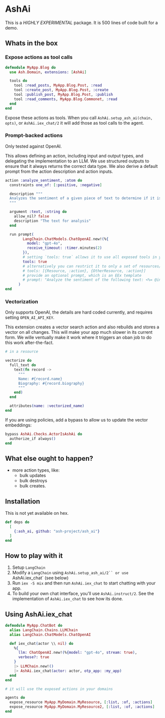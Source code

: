 # AshAi

This is a _HIGHLY EXPERIMENTAL_ package. It is 500 lines of code built for a demo.

## Whats in the box

### Expose actions as tool calls

```elixir
defmodule MyApp.Blog do
  use Ash.Domain, extensions: [AshAi]

  tools do
    tool :read_posts, MyApp.Blog.Post, :read
    tool :create_post, MyApp.Blog.Post, :create
    tool :publish_post, MyApp.Blog.Post, :publish
    tool :read_comments, MyApp.Blog.Commonet, :read
  end
end
```

Expose these actions as tools. When you call `AshAi.setup_ash_ai(chain, opts)`, or `AshAi.iex_chat/2` 
it will add those as tool calls to the agent.

### Prompt-backed actions

Only tested against OpenAI.

This allows defining an action, including input and output types, and delegating the
implementation to an LLM. We use structured outputs to ensure that it always returns
the correct data type. We also derive a default prompt from the action description and 
action inputs.

```elixir
action :analyze_sentiment, :atom do
  constraints one_of: [:positive, :negative]

  description """
  Analyzes the sentiment of a given piece of text to determine if it is overall positive or negative.
  """

  argument :text, :string do
    allow_nil? false
    description "The text for analysis"
  end

  run prompt(
        LangChain.ChatModels.ChatOpenAI.new!(%{
          model: "gpt-4o",
          receive_timeout: :timer.minutes(2)
        }),
        # setting `tools: true` allows it to use all exposed tools in your app
        tools: true 
        # alternatively you can restrict it to only a set of resources/actions
        # tools: [{Resource, :action}, {OtherResource, :action}]
        # provide an optional prompt, which is an EEx template
        # prompt: "Analyze the sentiment of the following text: <%= @input.arguments.description %>"
      )
end
```

### Vectorization

Only supports OpenAI, the details are hard coded currently, and requires setting `OPEN_AI_API_KEY`.

This extension creates a vector search action and also rebuilds and stores a vector on all changes.
This will make your app much slower in its current form. We wille ventually make it work where it triggers an oban
job to do this work after-the-fact.

```elixir
# in a resource

vectorize do
  full_text do
    text(fn record ->
      """
      Name: #{record.name}
      Biography: #{record.biography}
      """
    end)
  end

  attributes(name: :vectorized_name)
end
```

If you are using policies, add a bypass to allow us to update the vector embeddings:

```elixir
bypass AshAi.Checks.ActorIsAshAi do
  authorize_if always()
end
```


## What else ought to happen?

- more action types, like:
  - bulk updates
  - bulk destroys
  - bulk creates.

## Installation

This is not yet available on hex.

```elixir
def deps do
  [
    {:ash_ai, github: "ash-project/ash_ai"}
  ]
end
```

## How to play with it

1. Setup `LangChain`
2. Modify a `LangChain` using `AshAi.setup_ash_ai/2`` or use `AshAi.iex_chat` (see below)
2. Run `iex -S mix` and then run `AshAi.iex_chat` to start chatting with your app.
3. To build your own chat interface, you'll use `AshAi.instruct/2`. See the implementation
   of `AshAi.iex_chat` to see how its done.

## Using AshAi.iex_chat

```elixir
defmodule MyApp.ChatBot do
  alias LangChain.Chains.LLMChain
  alias LangChain.ChatModels.ChatOpenAI

  def iex_chat(actor \\ nil) do
    %{
      llm: ChatOpenAI.new!(%{model: "gpt-4o", stream: true),
      verbose?: true
    }
    |> LLMChain.new!()
    |> AshAi.iex_chat(actor: actor, otp_app: :my_app)
  end
end

# it will use the exposed actions in your domains

agents do
  expose_resource MyApp.MyDomain.MyResource, [:list, :of, :actions]
  expose_resource MyApp.MyDomain.MyResource2, [:list, :of, :actions]
end
```
